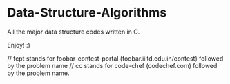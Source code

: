 # Data-Structure-Algorithms

All the major data structure codes written in C.

Enjoy! :)

 
// fcpt stands for foobar-contest-portal (foobar.iiitd.edu.in/contest) followed by the problem name
// cc stands for code-chef (codechef.com) followed by the problem name.

